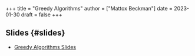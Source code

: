 +++
title = "Greedy Algorithms"
author = ["Mattox Beckman"]
date = 2023-01-30
draft = false
+++

## Slides {#slides}

-   [Greedy Algorithms Slides](/slides/greedy-algorithms.pdf)
